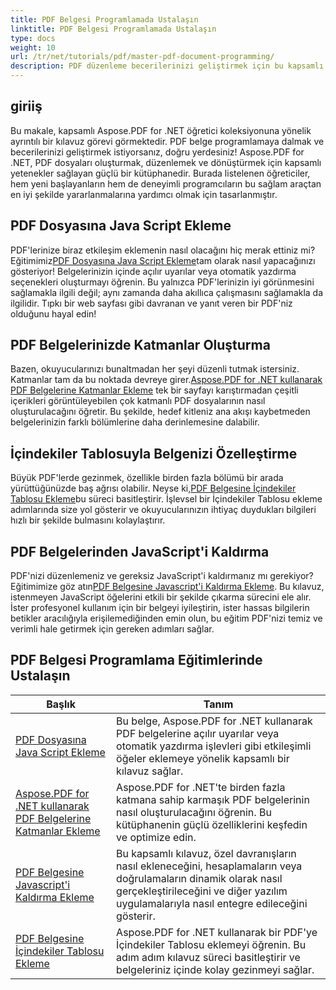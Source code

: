 ```yaml
---
title: PDF Belgesi Programlamada Ustalaşın
linktitle: PDF Belgesi Programlamada Ustalaşın
type: docs
weight: 10
url: /tr/net/tutorials/pdf/master-pdf-document-programming/
description: PDF düzenleme becerilerinizi geliştirmek için bu kapsamlı Aspose.PDF for .NET eğitim listesiyle PDF belge programlamada ustalaşın.
---
```

## giriiş

Bu makale, kapsamlı Aspose.PDF for .NET öğretici koleksiyonuna yönelik ayrıntılı bir kılavuz görevi görmektedir. PDF belge programlamaya dalmak ve becerilerinizi geliştirmek istiyorsanız, doğru yerdesiniz! Aspose.PDF for .NET, PDF dosyaları oluşturmak, düzenlemek ve dönüştürmek için kapsamlı yetenekler sağlayan güçlü bir kütüphanedir. Burada listelenen öğreticiler, hem yeni başlayanların hem de deneyimli programcıların bu sağlam araçtan en iyi şekilde yararlanmalarına yardımcı olmak için tasarlanmıştır.

## PDF Dosyasına Java Script Ekleme
 PDF'lerinize biraz etkileşim eklemenin nasıl olacağını hiç merak ettiniz mi? Eğitimimiz[PDF Dosyasına Java Script Ekleme](./adding-java-script-to-pdf/)tam olarak nasıl yapacağınızı gösteriyor! Belgelerinizin içinde açılır uyarılar veya otomatik yazdırma seçenekleri oluşturmayı öğrenin. Bu yalnızca PDF'lerinizin iyi görünmesini sağlamakla ilgili değil; aynı zamanda daha akıllıca çalışmasını sağlamakla da ilgilidir. Tıpkı bir web sayfası gibi davranan ve yanıt veren bir PDF'niz olduğunu hayal edin!

## PDF Belgelerinizde Katmanlar Oluşturma
 Bazen, okuyucularınızı bunaltmadan her şeyi düzenli tutmak istersiniz. Katmanlar tam da bu noktada devreye girer.[Aspose.PDF for .NET kullanarak PDF Belgelerine Katmanlar Ekleme](./adding-layers-to-pdf/) tek bir sayfayı karıştırmadan çeşitli içerikleri görüntüleyebilen çok katmanlı PDF dosyalarının nasıl oluşturulacağını öğretir. Bu şekilde, hedef kitleniz ana akışı kaybetmeden belgelerinizin farklı bölümlerine daha derinlemesine dalabilir.

## İçindekiler Tablosuyla Belgenizi Özelleştirme
 Büyük PDF'lerde gezinmek, özellikle birden fazla bölümü bir arada yürüttüğünüzde baş ağrısı olabilir. Neyse ki,[PDF Belgesine İçindekiler Tablosu Ekleme](./adding-toc-to-pdf/)bu süreci basitleştirir. İşlevsel bir İçindekiler Tablosu ekleme adımlarında size yol gösterir ve okuyucularınızın ihtiyaç duydukları bilgileri hızlı bir şekilde bulmasını kolaylaştırır.

## PDF Belgelerinden JavaScript'i Kaldırma
 PDF'nizi düzenlemeniz ve gereksiz JavaScript'i kaldırmanız mı gerekiyor? Eğitimimize göz atın[PDF Belgesine Javascript'i Kaldırma Ekleme](./adding-remove-java-script-to-doc/). Bu kılavuz, istenmeyen JavaScript öğelerini etkili bir şekilde çıkarma sürecini ele alır. İster profesyonel kullanım için bir belgeyi iyileştirin, ister hassas bilgilerin betikler aracılığıyla erişilemediğinden emin olun, bu eğitim PDF'nizi temiz ve verimli hale getirmek için gereken adımları sağlar.

## PDF Belgesi Programlama Eğitimlerinde Ustalaşın
| Başlık | Tanım |
| --- | --- | 
| [PDF Dosyasına Java Script Ekleme](./adding-java-script-to-pdf/) | Bu belge, Aspose.PDF for .NET kullanarak PDF belgelerine açılır uyarılar veya otomatik yazdırma işlevleri gibi etkileşimli öğeler eklemeye yönelik kapsamlı bir kılavuz sağlar. |  
| [Aspose.PDF for .NET kullanarak PDF Belgelerine Katmanlar Ekleme](./adding-layers-to-pdf/) | Aspose.PDF for .NET'te birden fazla katmana sahip karmaşık PDF belgelerinin nasıl oluşturulacağını öğrenin. Bu kütüphanenin güçlü özelliklerini keşfedin ve optimize edin. |  
| [PDF Belgesine Javascript'i Kaldırma Ekleme](./adding-remove-java-script-to-doc/) | Bu kapsamlı kılavuz, özel davranışların nasıl ekleneceğini, hesaplamaların veya doğrulamaların dinamik olarak nasıl gerçekleştirileceğini ve diğer yazılım uygulamalarıyla nasıl entegre edileceğini gösterir. |  
| [PDF Belgesine İçindekiler Tablosu Ekleme](./adding-toc-to-pdf/) | Aspose.PDF for .NET kullanarak bir PDF'ye İçindekiler Tablosu eklemeyi öğrenin. Bu adım adım kılavuz süreci basitleştirir ve belgeleriniz içinde kolay gezinmeyi sağlar. |  